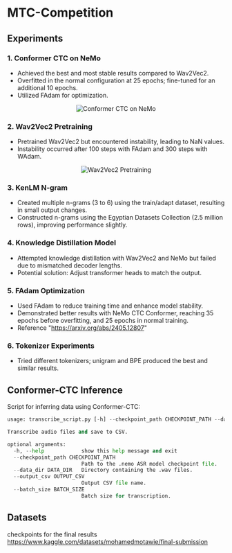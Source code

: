 # MTC-Competition

## Experiments

### 1. Conformer CTC on NeMo
- Achieved the best and most stable results compared to Wav2Vec2.
- Overfitted in the normal configuration at 25 epochs; fine-tuned for an additional 10 epochs.
- Utilized FAdam for optimization.

<p align="center">
  <img src="https://github.com/OmarIsmailAbdelrahman/MTC-Competiton/assets/73082049/2013718c-4a09-49d1-af5e-d3dd6ec0f8bb" alt="Conformer CTC on NeMo"/>
</p>

### 2. Wav2Vec2 Pretraining
- Pretrained Wav2Vec2 but encountered instability, leading to NaN values.
- Instability occurred after 100 steps with FAdam and 300 steps with WAdam.

<p align="center">
  <img src="https://github.com/OmarIsmailAbdelrahman/MTC-Competiton/assets/73082049/00660b8d-7726-479c-9102-9d3f7eb3e865" alt="Wav2Vec2 Pretraining"/>
</p>

### 3. KenLM N-gram
- Created multiple n-grams (3 to 6) using the train/adapt dataset, resulting in small output changes.
- Constructed n-grams using the Egyptian Datasets Collection (2.5 million rows), improving performance slightly.

### 4. Knowledge Distillation Model
- Attempted knowledge distillation with Wav2Vec2 and NeMo but failed due to mismatched decoder lengths.
- Potential solution: Adjust transformer heads to match the output.

### 5. FAdam Optimization
- Used FAdam to reduce training time and enhance model stability.
- Demonstrated better results with NeMo CTC Conformer, reaching 35 epochs before overfitting, and 25 epochs in normal training.
- Reference "https://arxiv.org/abs/2405.12807"

### 6. Tokenizer Experiments
- Tried different tokenizers; unigram and BPE produced the best and similar results.

## Conformer-CTC Inference

Script for inferring data using Conformer-CTC:

```python
usage: transcribe_script.py [-h] --checkpoint_path CHECKPOINT_PATH --data_dir DATA_DIR [--output_csv OUTPUT_CSV] [--batch_size BATCH_SIZE]

Transcribe audio files and save to CSV.

optional arguments:
  -h, --help            show this help message and exit
  --checkpoint_path CHECKPOINT_PATH
                        Path to the .nemo ASR model checkpoint file.
  --data_dir DATA_DIR   Directory containing the .wav files.
  --output_csv OUTPUT_CSV
                        Output CSV file name.
  --batch_size BATCH_SIZE
                        Batch size for transcription.
```
## Datasets
checkpoints for the final results
https://www.kaggle.com/datasets/mohamedmotawie/final-submission
